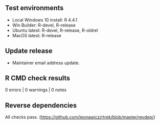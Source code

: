 ## Test environments

* Local Windows 10 install: R 4.4.1
* Win Builder: R-devel, R-release
* Ubuntu latest: R-devel, R-release, R-oldrel
* MacOS latest: R-release

## Update release

* Maintainer email address update.

## R CMD check results

0 errors | 0 warnings | 0 notes

## Reverse dependencies

All checks pass. (https://github.com/leonawicz/rtrek/blob/master/revdep/)
